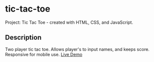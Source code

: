 # tic-tac-toe

Project: Tic Tac Toe - created with HTML, CSS, and JavaScript.

## Description

Two player tic tac toe. Allows player's to input names, and keeps score. Responsive for mobile use. [Live Demo](https://bret-henderson.github.io/tic-tac-toe/)
